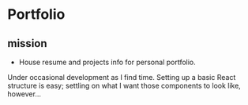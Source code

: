 # Portfolio
## mission

* House resume and projects info for personal portfolio.

Under occasional development as I find time. Setting up a basic React structure is easy; settling on what I want those components to look like, however...
